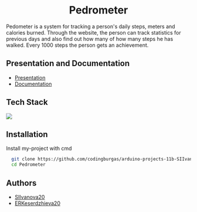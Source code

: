 <div align = "center">
	<h1>Pedrometer</h1>
</div>

Pedometer is a system for tracking a person's daily steps, meters and calories burned. Through the website, the person can track statistics for previous days and also find out how many of how many steps he has walked. Every 1000 steps the person gets an achievement.

## Presentation and Documentation

- [Presentation](./Documents/Presentation.pptx)
- [Documentation](./Documents/Documentation.docx)


## Tech Stack
<p align="left">
  <a href="https://skillicons.dev">
    <img src="https://skillicons.dev/icons?i=github,html,css,js,java,azure,cpp,arduino,idea" />
  </a>
</p>

## Installation

Install my-project with cmd

```bash
  git clone https://github.com/codingburgas/arduino-projects-11b-SIIvanova20.git
  cd Pedrometer
```
## Authors

- [SIIvanova20](https://github.com/SIIvanova20)
- [ERKeserdzhieva20](https://github.com/ERKeserdzhieva20)
